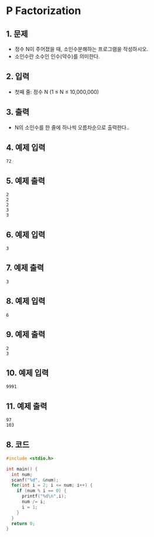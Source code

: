 # P Factorization

## 1. 문제

- 정수 N이 주어졌을 때, 소인수분해하는 프로그램을 작성하시오.
- 소인수란 소수인 인수(약수)를 의미한다.  

## 2. 입력
- 첫째 줄: 정수 N (1 ≤ N ≤ 10,000,000)

## 3. 출력

- N의 소인수를 한 줄에 하나씩 오름차순으로 출력한다..


## 4. 예제 입력
```
72
```

## 5. 예제 출력
```
2
2
2
3
3
```

## 6. 예제 입력

```
3
```

## 7. 예제 출력

```
3
```

## 8. 예제 입력

```
6
```

## 9. 예제 출력

```
2
3
```

## 10. 예제 입력

```
9991
```

## 11. 예제 출력

```
97
103
```

## 8. 코드

```c++
#include <stdio.h>

int main() {
  int num;
  scanf("%d", &num);
  for(int i = 2; i <= num; i++) {
    if (num % i == 0) {
      printf("%d\n",i);
      num /= i;
      i = 1;
    }
  }
  return 0;
}
```

